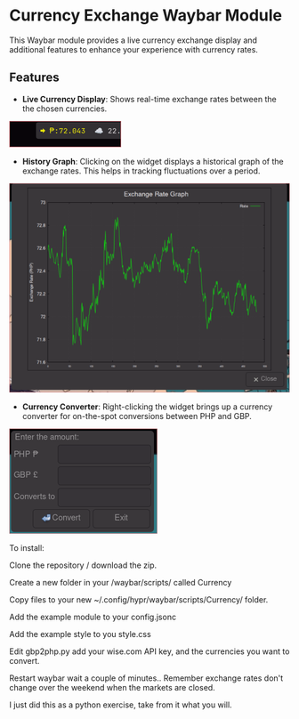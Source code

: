 
# Currency Exchange Waybar Module

This Waybar module provides a live currency exchange display and additional features to enhance your experience with currency rates.

## Features

- **Live Currency Display**: Shows real-time exchange rates between the the chosen currencies.
 
![Live Currency](currency_live.png)

- **History Graph**: Clicking on the widget displays a historical graph of the exchange rates. This helps in tracking fluctuations over a period.
  
![Currency History](currency_history.png)

- **Currency Converter**: Right-clicking the widget brings up a currency converter for on-the-spot conversions between PHP and GBP.

![Currency Convertor](currency_convert.png)


To install:

Clone the repository / download the zip.

Create a new folder in your /waybar/scripts/ called Currency

Copy files to your new ~/.config/hypr/waybar/scripts/Currency/ folder.

Add the example module to your  config.jsonc

Add the example style to you style.css


Edit gbp2php.py add your wise.com API key, and the currencies you want to convert. 

Restart waybar wait a couple of minutes.. Remember exchange rates don't change over the weekend when the markets are closed.


I just did this as a python exercise, take from it what you will. 
